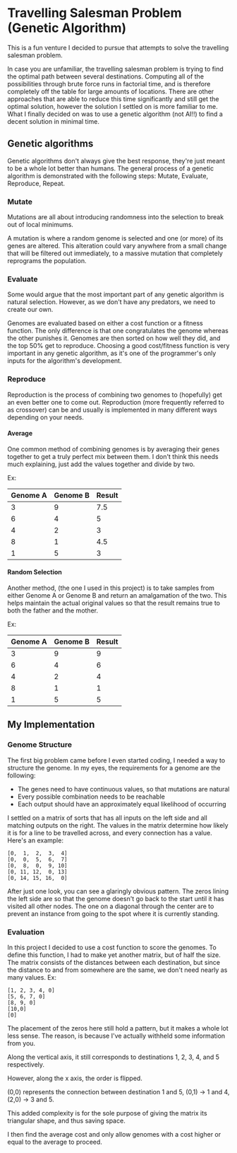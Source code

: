 # Travelling Salesman Problem (Genetic Algorithm)

This is a fun venture I decided to pursue that attempts to solve the travelling salesman problem.

In case you are unfamiliar, the travelling salesman problem is trying to find the optimal path between several destinations.
Computing all of the possibilities through brute force runs in factorial time, and is therefore completely off the table for large amounts of locations.
There are other approaches that are able to reduce this time significantly and still get the optimal solution, however the solution I settled on is more familiar to me.
What I finally decided on was to use a genetic algorithm (not AI!!) to find a decent solution in minimal time.

## Genetic algorithms
Genetic algorithms don't always give the best response, they're just meant to be a whole lot better than humans.
The general process of a genetic algorithm is demonstrated with the following steps: Mutate, Evaluate, Reproduce, Repeat.

### Mutate
Mutations are all about introducing randomness into the selection to break out of local minimums.

A mutation is where a random genome is selected and one (or more) of its genes are altered.
This alteration could vary anywhere from a small change that will be filtered out immediately, to a massive mutation that completely reprograms the population.

### Evaluate
Some would argue that the most important part of any genetic algorithm is natural selection.
However, as we don't have any predators, we need to create our own.

Genomes are evaluated based on either a cost function or a fitness function. The only difference is that one congratulates the genome whereas the other punishes it.
Genomes are then sorted on how well they did, and the top 50% get to reproduce.
Choosing a good cost/fitness function is very important in any genetic algorithm, as it's one of the programmer's only inputs for the algorithm's development.

### Reproduce
Reproduction is the process of combining two genomes to (hopefully) get an even better one to come out.
Reproduction (more frequently referred to as crossover) can be and usually is implemented in many different ways depending on your needs.

#### Average
One common method of combining genomes is by averaging their genes together to get a truly perfect mix between them.
I don't think this needs much explaining, just add the values together and divide by two.

Ex:

| Genome A   |Genome B    |Result      |
|------------|------------|------------|
|      3     |       9    |      7.5   |
|        6   |       4    |        5   |
|     4      |       2    |      3     |
|      8     |       1    |      4.5   |
|        1   |      5     |      3     |

#### Random Selection
Another method, (the one I used in this project) is to take samples from either Genome A or Genome B and return an amalgamation of the two.
This helps maintain the actual original values so that the result remains true to both the father and the mother.

Ex:

| Genome A   |Genome B    |Result      |
|------------|------------|------------|
|      3     |       9    |      9     |
|        6   |       4    |        6   |
|     4      |       2    |      4     |
|      8     |       1    |      1     |
|        1   |      5     |      5     |

## My Implementation

### Genome Structure
The first big problem came before I even started coding, I needed a way to structure the genome.
In my eyes, the requirements for a genome are the following:
- The genes need to have continuous values, so that mutations are natural
- Every possible combination needs to be reachable
- Each output should have an approximately equal likelihood of occurring

I settled on a matrix of sorts that has all inputs on the left side and all matching outputs on the right.
The values in the matrix determine how likely it is for a line to be travelled across, and every connection has a value.
Here's an example:
```
[0,  1,  2,  3,  4]
[0,  0,  5,  6,  7]
[0,  8,  0,  9, 10] 
[0, 11, 12,  0, 13]
[0, 14, 15, 16,  0]
```
After just one look, you can see a glaringly obvious pattern.
The zeros lining the left side are so that the genome doesn't go back to the start until it has visited all other nodes.
The one on a diagonal through the center are to prevent an instance from going to the spot where it is currently standing.

### Evaluation
In this project I decided to use a cost function to score the genomes.
To define this function, I had to make yet another matrix, but of half the size.
The matrix consists of the distances between each destination, but since the distance to and from somewhere are the same, we don't need nearly as many values.
Ex:
```
[1, 2, 3, 4, 0]
[5, 6, 7, 0]
[8, 9, 0]
[10,0]
[0]
```
The placement of the zeros here still hold a pattern, but it makes a whole lot less sense.
The reason, is because I've actually withheld some information from you.

Along the vertical axis, it still corresponds to destinations 1, 2, 3, 4, and 5 respectively.

However, along the x axis, the order is flipped.

(0,0) represents the connection between destination 1 and 5, (0,1) -> 1 and 4, (2,0) -> 3 and 5.

This added complexity is for the sole purpose of giving the matrix its triangular shape, and thus saving space.

I then find the average cost and only allow genomes with a cost higher or equal to the average to proceed.
